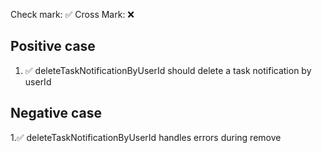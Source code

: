 Check mark: ✅
Cross Mark: ❌

## Positive case
1. ✅ deleteTaskNotificationByUserId should delete a task notification by userId

## Negative case
1.✅ deleteTaskNotificationByUserId handles errors during remove